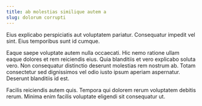 ```yaml
---
title: ab molestias similique autem a
slug: dolorum corrupti
---
```


Eius explicabo perspiciatis aut voluptatem pariatur. Consequatur impedit vel sint. Eius temporibus sunt id cumque.

Eaque saepe voluptate autem nulla occaecati. Hic nemo ratione ullam eaque dolores et rem reiciendis eius. Quia blanditiis et vero explicabo soluta vero. Non consequatur distinctio deserunt molestias rem nostrum ab. Totam consectetur sed dignissimos vel odio iusto ipsum aperiam aspernatur. Deserunt blanditiis id est.

Facilis reiciendis autem quis. Tempora qui dolorem rerum voluptatem debitis rerum. Minima enim facilis voluptate eligendi sit consequatur ut.
